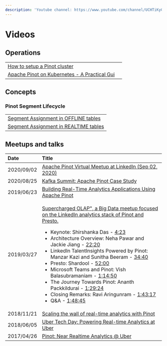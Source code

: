 ```yaml
---
description: 'Youtube channel: https://www.youtube.com/channel/UCHTiKyGonqyMhXBd3uTpu0g'
---
```


# Videos

## Operations

|  |  |
| :--- | :--- |
| [How to setup a Pinot cluster](https://youtu.be/cNnwMF0pOJ8) |  |
| [Apache Pinot on Kubernetes - A Practical Gui](https://youtu.be/UR6rYEMZYLA) |  |

## Concepts

### Pinot Segment Lifecycle

|  |
| :--- |
| [Segment Assignment in OFFLINE tables](https://youtu.be/HycNRCzkrjg) |
| [Segment Assignment in REALTIME tables](https://youtu.be/WoruCQgPhSA) |

## Meetups and talks

<table>
  <thead>
    <tr>
      <th style="text-align:left">Date</th>
      <th style="text-align:left">Title</th>
    </tr>
  </thead>
  <tbody>
    <tr>
      <td style="text-align:left">2020/09/02</td>
      <td style="text-align:left"><a href="https://www.youtube.com/watch?v=FjTjGxrgAoY&amp;list=PLihIrF0tCXddhXkQdAdnmfs8FtYMfrbTl">Apache Pinot Virtual Meetup at LinkedIn (Sep 02, 2020)</a>
      </td>
    </tr>
    <tr>
      <td style="text-align:left">2020/08/25</td>
      <td style="text-align:left"><a href="https://www.confluent.io/resources/kafka-summit-2020/apache-pinot-case-study-building-distributed-analytics-systems-using-apache-kafka/">Kafka Summit: Apache Pinot Case Study</a>
      </td>
    </tr>
    <tr>
      <td style="text-align:left">2019/06/23</td>
      <td style="text-align:left"><a href="https://www.youtube.com/watch?v=mOzjVRf0yt4&amp;t=1s">Building Real-Time Analytics Applications Using Apache Pinot</a>
      </td>
    </tr>
    <tr>
      <td style="text-align:left">2019/03/27</td>
      <td style="text-align:left">
        <p><a href="https://www.youtube.com/watch?v=CDEkxaEJbgs">Supercharged OLAP&quot;, a Big Data meetup focused on the LinkedIn analytics stack of Pinot and Presto.</a>
        </p>
        <ul>
          <li>Keynote: Shirshanka Das - <a href="https://www.youtube.com/watch?v=CDEkxaEJbgs&amp;t=263s">4:23</a> 
          </li>
          <li>Architecture Overview: Neha Pawar and Jackie Jiang - <a href="https://www.youtube.com/watch?v=CDEkxaEJbgs&amp;t=1340s">22:20</a> 
          </li>
          <li>LinkedIn TalentInsights Powered by Pinot: Manzar Kazi and Sunitha Beeram
            - <a href="https://www.youtube.com/watch?v=CDEkxaEJbgs&amp;t=2080s">34:40</a> 
          </li>
          <li>Presto: Shardool - <a href="https://www.youtube.com/watch?v=CDEkxaEJbgs&amp;t=3120s">52:00</a> 
          </li>
          <li>Microsoft Teams and Pinot: Vish Balasubramaniam - <a href="https://www.youtube.com/watch?v=CDEkxaEJbgs&amp;t=4490s">1:14:50</a> 
          </li>
          <li>The Journey Towards Pinot: Ananth Packkildurai - <a href="https://www.youtube.com/watch?v=CDEkxaEJbgs&amp;t=5364s">1:29:24</a> 
          </li>
          <li>Closing Remarks: Ravi Aringunram - <a href="https://www.youtube.com/watch?v=CDEkxaEJbgs&amp;t=6197s">1:43:17</a> 
          </li>
          <li>Q&amp;A - <a href="https://www.youtube.com/watch?v=CDEkxaEJbgs&amp;t=6525s">1:48:45</a>
          </li>
        </ul>
      </td>
    </tr>
    <tr>
      <td style="text-align:left">2018/11/21</td>
      <td style="text-align:left"><a href="https://www.youtube.com/watch?v=XhwnGhpcC60">Scaling the wall of real-time analytics with Pinot</a>
      </td>
    </tr>
    <tr>
      <td style="text-align:left">2018/06/05</td>
      <td style="text-align:left"> <a href="https://www.youtube.com/watch?v=PKc-RdrW8Ec">Uber Tech Day: Powering Real-time Analytics at Uber</a>
      </td>
    </tr>
    <tr>
      <td style="text-align:left">2017/04/26</td>
      <td style="text-align:left"> <a href="https://www.youtube.com/watch?v=evmXXZ2N1bY&amp;t=17s">Pinot: Near Realtime Analytics @ Uber</a>
      </td>
    </tr>
  </tbody>
</table>



